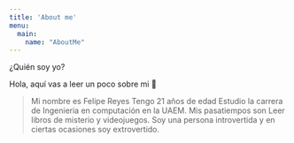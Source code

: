 ```yaml
---
title: 'About me'
menu:
  main:
    name: "AboutMe"
---
```


¿Quién soy yo?

Hola, aquí vas a leer un poco sobre mi 🤩

> Mi nombre es Felipe Reyes 
> Tengo 21 años de edad
> Estudio la carrera de Ingenieria en computación en la UAEM.
> Mis pasatiempos son Leer libros de misterio y videojuegos.
> Soy una persona introvertida y en ciertas ocasiones soy extrovertido.

